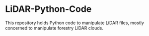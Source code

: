 # LiDAR-Python-Code
This repository holds Python code to manipulate LiDAR files, mostly concerned to manipulate forestry LiDAR clouds.
